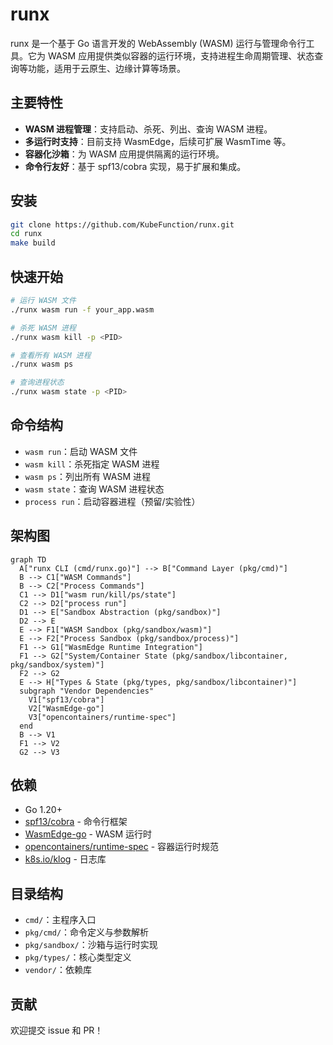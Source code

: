 # runx

runx 是一个基于 Go 语言开发的 WebAssembly (WASM) 运行与管理命令行工具。它为 WASM 应用提供类似容器的运行环境，支持进程生命周期管理、状态查询等功能，适用于云原生、边缘计算等场景。

## 主要特性

- **WASM 进程管理**：支持启动、杀死、列出、查询 WASM 进程。
- **多运行时支持**：目前支持 WasmEdge，后续可扩展 WasmTime 等。
- **容器化沙箱**：为 WASM 应用提供隔离的运行环境。
- **命令行友好**：基于 spf13/cobra 实现，易于扩展和集成。

## 安装

```bash
git clone https://github.com/KubeFunction/runx.git
cd runx
make build
```

## 快速开始

```bash
# 运行 WASM 文件
./runx wasm run -f your_app.wasm

# 杀死 WASM 进程
./runx wasm kill -p <PID>

# 查看所有 WASM 进程
./runx wasm ps

# 查询进程状态
./runx wasm state -p <PID>
```

## 命令结构

- `wasm run`：启动 WASM 文件
- `wasm kill`：杀死指定 WASM 进程
- `wasm ps`：列出所有 WASM 进程
- `wasm state`：查询 WASM 进程状态
- `process run`：启动容器进程（预留/实验性）

## 架构图

```mermaid
graph TD
  A["runx CLI (cmd/runx.go)"] --> B["Command Layer (pkg/cmd)"]
  B --> C1["WASM Commands"]
  B --> C2["Process Commands"]
  C1 --> D1["wasm run/kill/ps/state"]
  C2 --> D2["process run"]
  D1 --> E["Sandbox Abstraction (pkg/sandbox)"]
  D2 --> E
  E --> F1["WASM Sandbox (pkg/sandbox/wasm)"]
  E --> F2["Process Sandbox (pkg/sandbox/process)"]
  F1 --> G1["WasmEdge Runtime Integration"]
  F1 --> G2["System/Container State (pkg/sandbox/libcontainer, pkg/sandbox/system)"]
  F2 --> G2
  E --> H["Types & State (pkg/types, pkg/sandbox/libcontainer)"]
  subgraph "Vendor Dependencies"
    V1["spf13/cobra"]
    V2["WasmEdge-go"]
    V3["opencontainers/runtime-spec"]
  end
  B --> V1
  F1 --> V2
  G2 --> V3
```

## 依赖

- Go 1.20+
- [spf13/cobra](https://github.com/spf13/cobra) - 命令行框架
- [WasmEdge-go](https://github.com/second-state/WasmEdge-go) - WASM 运行时
- [opencontainers/runtime-spec](https://github.com/opencontainers/runtime-spec) - 容器运行时规范
- [k8s.io/klog](https://github.com/kubernetes/klog) - 日志库

## 目录结构

- `cmd/`：主程序入口
- `pkg/cmd/`：命令定义与参数解析
- `pkg/sandbox/`：沙箱与运行时实现
- `pkg/types/`：核心类型定义
- `vendor/`：依赖库

## 贡献

欢迎提交 issue 和 PR！